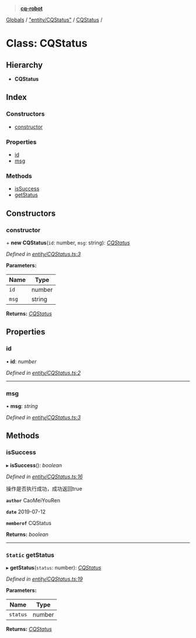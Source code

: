 > **[cq-robot](../README.md)**

[Globals](../globals.md) / ["entity/CQStatus"](../modules/_entity_cqstatus_.md) / [CQStatus](_entity_cqstatus_.cqstatus.md) /

# Class: CQStatus

## Hierarchy

* **CQStatus**

## Index

### Constructors

* [constructor](_entity_cqstatus_.cqstatus.md#constructor)

### Properties

* [id](_entity_cqstatus_.cqstatus.md#id)
* [msg](_entity_cqstatus_.cqstatus.md#msg)

### Methods

* [isSuccess](_entity_cqstatus_.cqstatus.md#issuccess)
* [getStatus](_entity_cqstatus_.cqstatus.md#static-getstatus)

## Constructors

###  constructor

\+ **new CQStatus**(`id`: number, `msg`: string): *[CQStatus](_entity_cqstatus_.cqstatus.md)*

*Defined in [entity/CQStatus.ts:3](https://github.com/CaoMeiYouRen/node-cq-robot/blob/0d80772/src/entity/CQStatus.ts#L3)*

**Parameters:**

Name | Type |
------ | ------ |
`id` | number |
`msg` | string |

**Returns:** *[CQStatus](_entity_cqstatus_.cqstatus.md)*

## Properties

###  id

• **id**: *number*

*Defined in [entity/CQStatus.ts:2](https://github.com/CaoMeiYouRen/node-cq-robot/blob/0d80772/src/entity/CQStatus.ts#L2)*

___

###  msg

• **msg**: *string*

*Defined in [entity/CQStatus.ts:3](https://github.com/CaoMeiYouRen/node-cq-robot/blob/0d80772/src/entity/CQStatus.ts#L3)*

## Methods

###  isSuccess

▸ **isSuccess**(): *boolean*

*Defined in [entity/CQStatus.ts:16](https://github.com/CaoMeiYouRen/node-cq-robot/blob/0d80772/src/entity/CQStatus.ts#L16)*

操作是否执行成功，成功返回true

**`author`** CaoMeiYouRen

**`date`** 2019-07-12

**`memberof`** CQStatus

**Returns:** *boolean*

___

### `Static` getStatus

▸ **getStatus**(`status`: number): *[CQStatus](_entity_cqstatus_.cqstatus.md)*

*Defined in [entity/CQStatus.ts:19](https://github.com/CaoMeiYouRen/node-cq-robot/blob/0d80772/src/entity/CQStatus.ts#L19)*

**Parameters:**

Name | Type |
------ | ------ |
`status` | number |

**Returns:** *[CQStatus](_entity_cqstatus_.cqstatus.md)*